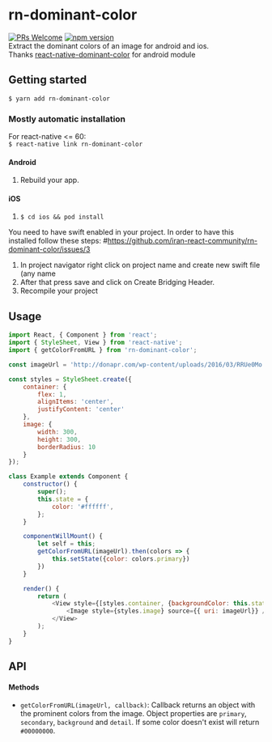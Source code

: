
# rn-dominant-color
[![PRs Welcome](https://img.shields.io/badge/PRs-welcome-brightgreen.svg?style=flat-square)](https://github.com/matinzd/rn-dominant-color/compare)    [![npm version](https://badge.fury.io/js/rn-dominant-color.svg)](https://badge.fury.io/js/rn-dominant-color)    
Extract the dominant colors of an image for android and ios.   
Thanks [react-native-dominant-color](https://github.com/hu9osaez/react-native-dominant-color) for android module

## Getting started
`$ yarn add rn-dominant-color`

### Mostly automatic installation   

For react-native <= 60:      
`$ react-native link rn-dominant-color`


#### Android

1. Rebuild your app.

#### iOS

1. `$ cd ios && pod install`

You need to have swift enabled in your project. In order to have this installed follow these steps: #https://github.com/iran-react-community/rn-dominant-color/issues/3   
1. In project navigator right click on project name and create new swift file (any name
2. After that press save and click on Create Bridging Header.
3. Recompile your project

## Usage
```javascript
import React, { Component } from 'react';
import { StyleSheet, View } from 'react-native';
import { getColorFromURL } from 'rn-dominant-color';

const imageUrl = 'http://donapr.com/wp-content/uploads/2016/03/RRUe0Mo.png';

const styles = StyleSheet.create({
    container: {
        flex: 1,
        alignItems: 'center',
        justifyContent: 'center'
    },
    image: {
        width: 300,
        height: 300,
        borderRadius: 10
    }
});

class Example extends Component {
    constructor() {
        super();
        this.state = {
            color: '#ffffff',
        };
    }

    componentWillMount() {
        let self = this;
        getColorFromURL(imageUrl).then(colors => {
            this.setState({color: colors.primary})
        })
    }

    render() {
        return (
            <View style={[styles.container, {backgroundColor: this.state.color }]}>
                <Image style={styles.image} source={{ uri: imageUrl}} />
            </View>
        );
    }
}

```

## API
#### Methods
* `getColorFromURL(imageUrl, callback)`: Callback returns an object with the prominent colors from the image. Object properties are `primary`, `secondary`,  `background` and `detail`. If some color doesn't exist will return `#00000000`.
